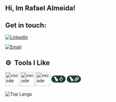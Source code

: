 ## Hi, Im Rafael Almeida!

## Get in touch:

<a href="www.linkedin.com/in/rafael-almeida-b6540624a/"><img alt="LinkedIn" src="https://img.shields.io/badge/LinkedIn-Rafael Almeida-white?logo=linkedin"></a>

<a href="mailto:rafael.ai.developer@gmail.com"><img alt="Email" src="https://img.shields.io/badge/Email-rafael.ai.developer@gmail.com-white?logo=gmail"></a>


<h2> ⚙️ &nbsp;Tools I Like</h2>
<p align="left">

<img src="https://cdn.jsdelivr.net/gh/devicons/devicon@latest/icons/python/python-original-wordmark.svg" alt="vscode" width="45" height="45"/>
          
<img src="https://cdn.jsdelivr.net/gh/devicons/devicon@latest/icons/docker/docker-original.svg" alt="vscode" width="45" height="45"/>

<img src="https://cdn.jsdelivr.net/gh/devicons/devicon@latest/icons/git/git-original.svg" alt="vscode" width="45" height="45"/>

<svg xmlns="http://www.w3.org/2000/svg" height="45" viewBox="0 0 24 24" width="45">
<path d="M6.099 6H17.9C21.264 6 24 8.692 24 12s-2.736 6-6.099 6H6.1C2.736 18 0 15.308 0 12s2.736-6 6.099-6zm5.419 9.3c.148.154.367.146.561.106l.002.001c.09-.072-.038-.163-.16-.25-.074-.052-.145-.102-.166-.147.068-.08-.133-.265-.289-.408a1.52 1.52 0 01-.15-.148c-.11-.119-.155-.268-.2-.418-.03-.1-.06-.2-.11-.292-.304-.694-.653-1.383-1.143-1.97-.315-.39-.674-.74-1.033-1.09a19.384 19.384 0 01-.683-.688c-.226-.229-.362-.511-.499-.794-.114-.236-.228-.473-.396-.68-.507-.735-2.107-.936-2.342.104 0 .032-.01.052-.039.073-.13.094-.245.2-.342.327-.238.326-.274.877.022 1.17l.001-.019c.01-.147.02-.286.139-.391.228.193.576.262.841.117.32.45.422.995.525 1.54.085.456.17.912.382 1.316l.014.022c.124.203.25.41.41.587.059.089.178.184.297.279.157.125.314.25.329.359v.143c-.001.285-.002.58.184.813.103.205-.15.41-.352.385-.112.015-.233-.014-.354-.042-.165-.04-.329-.078-.462-.003-.038.04-.091.04-.145.042-.064.002-.129.004-.167.07-.008.019-.026.04-.045.063-.042.05-.087.105-.033.146l.015-.01c.082-.062.16-.12.27-.084-.014.08.039.102.092.123l.027.012a.344.344 0 01-.008.056c-.009.045-.017.088.018.127a.598.598 0 00.046-.054c.037-.046.073-.092.139-.11.144.19.289.111.471.013.206-.111.459-.248.81-.055-.135-.006-.255.01-.345.12-.023.024-.042.052-.002.084.207-.132.294-.085.375-.04.06.032.115.063.212.024l.07-.036c.155-.083.314-.166.499-.137-.139.039-.188.125-.242.218-.026.047-.054.095-.094.14-.021.021-.03.046-.007.08.29-.023.4-.095.548-.192.07-.046.15-.099.261-.154.124-.075.248-.027.368.02.13.05.255.098.371-.014.037-.033.083-.034.129-.034.016 0 .033 0 .05-.002-.037-.19-.24-.188-.448-.186-.24.003-.483.006-.475-.289.222-.149.224-.407.226-.651 0-.06 0-.117.005-.173.163.09.336.16.508.229.162.065.323.13.474.21.158.25.404.58.732.558.008-.026.016-.047.026-.073.019.004.039.008.059.014.086.02.178.044.223-.056zm6.429-2.829c.19.186.447.29.716.29.269 0 .526-.104.716-.29a.98.98 0 00.297-.7.98.98 0 00-.297-.7 1.024 1.024 0 00-1.08-.224l-.58-.831-.405.272.583.835a.978.978 0 00.05 1.348zm-1.817-2.69a1.03 1.03 0 001.056-.095.991.991 0 00.363-.507.97.97 0 00-.016-.62.994.994 0 00-.39-.488 1.028 1.028 0 00-1.298.14.987.987 0 00-.263.856.98.98 0 00.187.42c.095.125.218.225.36.294zm0 5.752a1.032 1.032 0 001.056-.095.991.991 0 00.363-.507.97.97 0 00-.016-.62.994.994 0 00-.39-.488 1.027 1.027 0 00-1.298.14.986.986 0 00-.263.856.98.98 0 00.187.42c.095.125.218.225.36.294zm.93-3.516v-.492h-1.55a.977.977 0 00-.217-.404l.584-.847-.425-.276-.583.847a1.023 1.023 0 00-1.047.23.973.973 0 00-.296.696c0 .261.107.512.296.696a1.023 1.023 0 001.047.23l.583.847.42-.276-.579-.847a.977.977 0 00.217-.404h1.55z" fill="#1C3C3C" fill-rule="evenodd"/></svg>
<svg xmlns="http://www.w3.org/2000/svg" height="45" viewBox="0 0 24 24" width="45"><title>LangChain</title><path d="M8.373 14.502c.013-.06.024-.118.038-.17l.061.145c.115.28.229.557.506.714-.012.254-.334.357-.552.326-.048-.114-.115-.228-.255-.164-.143.056-.3-.01-.266-.185.333-.012.407-.371.468-.666zM18.385 9.245c-.318 0-.616.122-.839.342l-.902.887c-.243.24-.368.572-.343.913l.006.056c.032.262.149.498.337.682.13.128.273.21.447.266a.866.866 0 01-.247.777l-.056.055a2.022 2.022 0 01-1.355-1.555l-.01-.057-.046.037c-.03.024-.06.05-.088.078l-.902.887a1.156 1.156 0 000 1.65c.231.228.535.342.84.342.304 0 .607-.114.838-.341l.902-.888a1.156 1.156 0 00-.436-1.921.953.953 0 01.276-.842 2.062 2.062 0 011.371 1.57l.01.057.047-.037c.03-.024.06-.05.088-.078l.902-.888a1.155 1.155 0 000-1.65 1.188 1.188 0 00-.84-.342z" fill="#1C3C3C"/><path clip-rule="evenodd" d="M17.901 6H6.1C2.736 6 0 8.692 0 12s2.736 6 6.099 6H17.9C21.264 18 24 15.308 24 12s-2.736-6-6.099-6zm-5.821 9.407c-.195.04-.414.047-.562-.106-.045.1-.136.077-.221.056a.797.797 0 00-.061-.014c-.01.025-.017.048-.026.073-.329.021-.575-.309-.732-.558a4.991 4.991 0 00-.473-.21c-.172-.07-.345-.14-.509-.23a2.218 2.218 0 00-.004.173c-.002.244-.004.503-.227.651-.007.295.236.292.476.29.207-.003.41-.005.447.184a.485.485 0 01-.05.003c-.046 0-.092 0-.127.034-.117.111-.242.063-.372.013-.12-.046-.243-.094-.367-.02a2.318 2.318 0 00-.262.154.97.97 0 01-.548.194c-.024-.036-.014-.059.006-.08a.562.562 0 00.043-.056c.019-.028.035-.057.051-.084.054-.095.103-.18.242-.22-.185-.029-.344.055-.5.137l-.004.002a4.21 4.21 0 01-.065.034c-.097.04-.154.009-.212-.023-.082-.045-.168-.092-.376.04-.04-.032-.02-.061.002-.086.091-.109.21-.125.345-.119-.351-.193-.604-.056-.81.055-.182.098-.327.176-.471-.012-.065.017-.102.063-.138.108-.015.02-.03.038-.047.055-.035-.039-.027-.083-.018-.128l.005-.026a.242.242 0 00.003-.03l-.027-.01c-.053-.022-.105-.044-.09-.124-.117-.04-.2.03-.286.094-.054-.041-.01-.095.032-.145a.279.279 0 00.045-.065c.038-.065.103-.067.166-.069.054-.001.108-.003.145-.042.133-.075.297-.036.462.003.121.028.242.057.354.042.203.025.454-.18.352-.385-.186-.233-.184-.528-.183-.813v-.143c-.016-.108-.172-.233-.328-.358-.12-.095-.24-.191-.298-.28-.16-.177-.285-.382-.409-.585l-.015-.024c-.212-.404-.297-.86-.382-1.315-.103-.546-.205-1.09-.526-1.54-.266.144-.612.075-.841-.118-.12.107-.13.247-.138.396l-.001.014c-.297-.292-.26-.844-.023-1.17.097-.128.213-.233.342-.326.03-.021.04-.042.039-.074.235-1.04 1.836-.839 2.342-.103.167.206.281.442.395.678.137.283.273.566.5.795.22.237.452.463.684.689.359.35.718.699 1.032 1.089.49.587.839 1.276 1.144 1.97.05.092.08.193.11.293.044.15.089.299.2.417.026.035.084.088.149.148.156.143.357.328.289.409.009.019.027.04.05.06.032.028.074.058.116.088.122.087.25.178.16.25zm7.778-3.545l-.902.887c-.24.237-.537.413-.859.51l-.017.005-.006.015A2.021 2.021 0 0117.6 14l-.902.888c-.393.387-.916.6-1.474.6-.557 0-1.08-.213-1.474-.6a2.03 2.03 0 010-2.9l.902-.888c.242-.238.531-.409.859-.508l.016-.004.006-.016c.105-.272.265-.516.475-.724l.902-.887c.393-.387.917-.6 1.474-.6.558 0 1.08.213 1.474.6.394.387.61.902.61 1.45 0 .549-.216 1.064-.61 1.45v.001z" fill="#1C3C3C" fill-rule="evenodd"/></svg>
<svg fill="white" height="45" viewBox="0 0 24 24" width="45" xmlns="http://www.w3.org/2000/svg"><title>ModelContextProtocol</title><path d="M15.688 2.343a2.588 2.588 0 00-3.61 0l-9.626 9.44a.863.863 0 01-1.203 0 .823.823 0 010-1.18l9.626-9.44a4.313 4.313 0 016.016 0 4.116 4.116 0 011.204 3.54 4.3 4.3 0 013.609 1.18l.05.05a4.115 4.115 0 010 5.9l-8.706 8.537a.274.274 0 000 .393l1.788 1.754a.823.823 0 010 1.18.863.863 0 01-1.203 0l-1.788-1.753a1.92 1.92 0 010-2.754l8.706-8.538a2.47 2.47 0 000-3.54l-.05-.049a2.588 2.588 0 00-3.607-.003l-7.172 7.034-.002.002-.098.097a.863.863 0 01-1.204 0 .823.823 0 010-1.18l7.273-7.133a2.47 2.47 0 00-.003-3.537z"></path><path d="M14.485 4.703a.823.823 0 000-1.18.863.863 0 00-1.204 0l-7.119 6.982a4.115 4.115 0 000 5.9 4.314 4.314 0 006.016 0l7.12-6.982a.823.823 0 000-1.18.863.863 0 00-1.204 0l-7.119 6.982a2.588 2.588 0 01-3.61 0 2.47 2.47 0 010-3.54l7.12-6.982z"></path></svg>
<svg xmlns="http://www.w3.org/2000/svg" fill="white" fill-rule="evenodd" height="45" viewBox="0 0 24 24" width="45"><title>Railway</title><path d="M.111 10.27c-.057.4-.094.804-.111 1.208h18.23a2.182 2.182 0 00-.236-.346c-3.116-4.026-4.793-3.677-7.19-3.78-.8-.032-1.343-.046-4.525-.046-1.704 0-3.555.005-5.359.01-.233.63-.458 1.24-.568 1.737h9.342v1.217H.11zm18.262 2.426H.01c.02.325.05.645.094.961h16.954c.756 0 1.179-.429 1.316-.96zm-17.318 4.28S3.865 23.878 11.987 24c4.854 0 9.025-2.883 10.92-7.024H1.055z"/><path d="M11.987 0C7.5 0 3.593 2.465 1.531 6.108c1.611-.003 4.75-.005 4.75-.005h.001v-.001c3.71 0 3.848.016 4.573.046l.45.017c1.562.052 3.484.22 4.996 1.364.82.62 2.005 1.99 2.712 2.965.653.902.84 1.94.396 2.934-.408.913-1.287 1.458-2.352 1.458H.39s.1.42.248.885h22.75a11.96 11.96 0 00.61-3.766C24 5.375 18.623 0 11.988 0z"/></svg>
       
</p>


![Top Langs](https://github-readme-stats.vercel.app/api/top-langs/?username=raffaalmeida&layout=compact&theme=dark)
